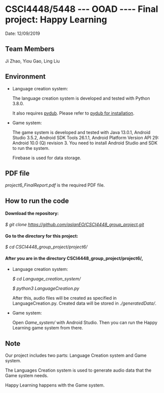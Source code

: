 # CSCI4448/5448 --- OOAD ---- Final project: Happy Learning

Date: 12/09/2019

## Team Members 

Ji Zhao, Yiou Gao, Ling Liu

## Environment

- Language creation system: 

  The language creation system is developed and tested with Python 3.8.0.

  It also requires [pydub](https://github.com/jiaaro/pydub). Please refer to [pydub for installation](https://github.com/jiaaro/pydub#installation).

- Game system:

  The game system is developed and tested with Java 13.0.1, Android Studio 3.5.2, Android SDK Tools 26.1.1, Android Platform Version API 29: Android 10.0 (Q) revision 3. You need to install Android Studio and SDK to run the system.
  
  Firebase is used for data storage.

## PDF file

*project6_FinalReport.pdf* is the required PDF file.

## How to run the code

#### Download the repository:

*$ git clone https://github.com/aslanEO/CSCI4448_group_project.git*

#### Go to the directory for this project:

*$ cd CSCI4448_group_project/project6/*

#### After you are in the directory CSCI4448_group_project/project6/,

- Language creation system: 

  *$ cd Language_creation_system/*
  
  *$ python3 LanguageCreation.py*
  
  After this, audio files will be created as specified in LanguageCreation.py. Created data will be stored in *./generatedData/*. 

- Game system:

  Open *Game_system/* with Android Studio. Then you can run the Happy Learning game system from there.

## Note

Our project includes two parts: Language Creation system and Game system.

The Languages Creation system is used to generate audio data that the Game system needs.

Happy Learning happens with the Game system.


